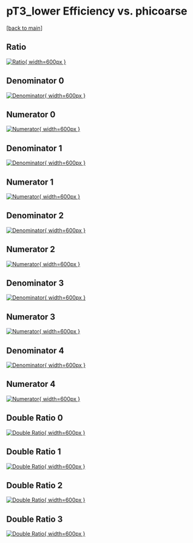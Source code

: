 # pT3_lower Efficiency vs. phicoarse

[[back to main](./)]



## Ratio

[![Ratio](../mtv/var/pT3_lower_xtr_11_0_eff_phicoarse.png){ width=600px }](../mtv/var/pT3_lower_xtr_11_0_eff_phicoarse.pdf)

## Denominator 0

[![Denominator](../mtv/den/pT3_lower_xtr_11_0_eff_phicoarse_den0.png){ width=600px }](../mtv/den/pT3_lower_xtr_11_0_eff_phicoarse_den0.pdf)

## Numerator 0

[![Numerator](../mtv/num/pT3_lower_xtr_11_0_eff_phicoarse_num0.png){ width=600px }](../mtv/num/pT3_lower_xtr_11_0_eff_phicoarse_num0.pdf)

## Denominator 1

[![Denominator](../mtv/den/pT3_lower_xtr_11_0_eff_phicoarse_den1.png){ width=600px }](../mtv/den/pT3_lower_xtr_11_0_eff_phicoarse_den1.pdf)

## Numerator 1

[![Numerator](../mtv/num/pT3_lower_xtr_11_0_eff_phicoarse_num1.png){ width=600px }](../mtv/num/pT3_lower_xtr_11_0_eff_phicoarse_num1.pdf)

## Denominator 2

[![Denominator](../mtv/den/pT3_lower_xtr_11_0_eff_phicoarse_den2.png){ width=600px }](../mtv/den/pT3_lower_xtr_11_0_eff_phicoarse_den2.pdf)

## Numerator 2

[![Numerator](../mtv/num/pT3_lower_xtr_11_0_eff_phicoarse_num2.png){ width=600px }](../mtv/num/pT3_lower_xtr_11_0_eff_phicoarse_num2.pdf)

## Denominator 3

[![Denominator](../mtv/den/pT3_lower_xtr_11_0_eff_phicoarse_den3.png){ width=600px }](../mtv/den/pT3_lower_xtr_11_0_eff_phicoarse_den3.pdf)

## Numerator 3

[![Numerator](../mtv/num/pT3_lower_xtr_11_0_eff_phicoarse_num3.png){ width=600px }](../mtv/num/pT3_lower_xtr_11_0_eff_phicoarse_num3.pdf)

## Denominator 4

[![Denominator](../mtv/den/pT3_lower_xtr_11_0_eff_phicoarse_den4.png){ width=600px }](../mtv/den/pT3_lower_xtr_11_0_eff_phicoarse_den4.pdf)

## Numerator 4

[![Numerator](../mtv/num/pT3_lower_xtr_11_0_eff_phicoarse_num4.png){ width=600px }](../mtv/num/pT3_lower_xtr_11_0_eff_phicoarse_num4.pdf)

## Double Ratio 0

[![Double Ratio](../mtv/ratio/pT3_lower_xtr_11_0_eff_phicoarse_ratio0.png){ width=600px }](../mtv/ratio/pT3_lower_xtr_11_0_eff_phicoarse_ratio0.pdf)

## Double Ratio 1

[![Double Ratio](../mtv/ratio/pT3_lower_xtr_11_0_eff_phicoarse_ratio1.png){ width=600px }](../mtv/ratio/pT3_lower_xtr_11_0_eff_phicoarse_ratio1.pdf)

## Double Ratio 2

[![Double Ratio](../mtv/ratio/pT3_lower_xtr_11_0_eff_phicoarse_ratio2.png){ width=600px }](../mtv/ratio/pT3_lower_xtr_11_0_eff_phicoarse_ratio2.pdf)

## Double Ratio 3

[![Double Ratio](../mtv/ratio/pT3_lower_xtr_11_0_eff_phicoarse_ratio3.png){ width=600px }](../mtv/ratio/pT3_lower_xtr_11_0_eff_phicoarse_ratio3.pdf)

